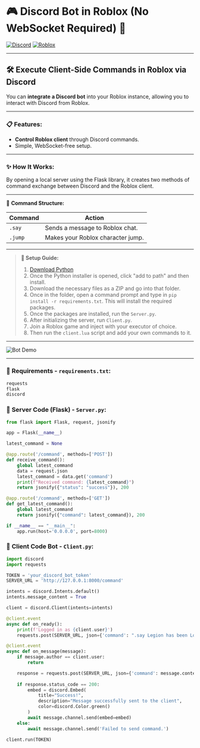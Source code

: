 # **🎮 Discord Bot in Roblox (No WebSocket Required) 🤖**

[![Discord](https://img.shields.io/badge/Discord-Bot-7289da?logo=discord&logoColor=white)](https://discord.com)
[![Roblox](https://img.shields.io/badge/Roblox-Scripted-red?logo=roblox)](https://roblox.com)

---

## 🛠 **Execute Client-Side Commands in Roblox via Discord**

You can **integrate a Discord bot** into your Roblox instance, allowing you to interact with Discord from Roblox.

---

### 📋 **Features:**
- **Control Roblox client** through Discord commands.
- Simple, WebSocket-free setup.

---

### ✨ **How It Works:**

By opening a local server using the Flask library, it creates two methods of command exchange between Discord and the Roblox client.

---

🎯 **Command Structure:**

| Command  | Action                         |
|----------|---------------------------------|
| `.say`   | Sends a message to Roblox chat. |
| `.jump`  | Makes your Roblox character jump. |

---

> **🔧 Setup Guide:**  
> 
> 1. [Download Python](https://www.python.org/)
> 2. Once the Python installer is opened, click "add to path" and then install.
> 3. Download the necessary files as a ZIP and go into that folder.
> 4. Once in the folder, open a command prompt and type in `pip install -r requirements.txt`. This will install the required packages.
> 5. Once the packages are installed, run the `Server.py`.
> 6. After initializing the server, run `Client.py`.
> 7. Join a Roblox game and inject with your executor of choice.
> 8. Then run the `client.lua` script and add your own commands to it.

---

![Bot Demo](https://yourimageurl.com/demo.gif)

---
### 📜 **Requirements - `requirements.txt`:**

```txt
requests
flask
discord
```

### 📜 **Server Code (Flask) - `Server.py`:**

```python
from flask import Flask, request, jsonify

app = Flask(__name__)

latest_command = None

@app.route('/command', methods=['POST'])
def receive_command():
    global latest_command
    data = request.json
    latest_command = data.get('command')
    print(f"Received command: {latest_command}")
    return jsonify({"status": "success"}), 200

@app.route('/command', methods=['GET'])
def get_latest_command():
    global latest_command
    return jsonify({"command": latest_command}), 200

if __name__ == "__main__":
    app.run(host='0.0.0.0', port=8000)
```

### 📜 **Client Code Bot - `Client.py`:**

```py
import discord
import requests

TOKEN = 'your_discord_bot_token'
SERVER_URL = 'http://127.0.0.1:8000/command' 

intents = discord.Intents.default()
intents.message_content = True 

client = discord.Client(intents=intents)

@client.event
async def on_ready():
    print(f'Logged in as {client.user}')
    requests.post(SERVER_URL, json={'command': ".say Legion has been Loaded!"})

@client.event
async def on_message(message):
    if message.author == client.user:
        return

    response = requests.post(SERVER_URL, json={'command': message.content})
    
    if response.status_code == 200:
        embed = discord.Embed(
            title="Success!",
            description="Message successfully sent to the client",
            color=discord.Color.green() 
        )
        await message.channel.send(embed=embed)
    else:
        await message.channel.send('Failed to send command.')

client.run(TOKEN)
```
